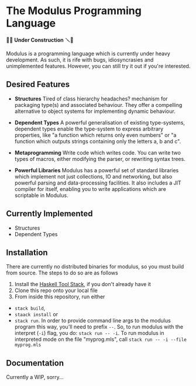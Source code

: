 # The Modulus Programming Language

🚧🔨 **Under Construction**  🪛🚧

Modulus is a programming language which is currently under heavy development. As
such, it is rife with bugs, idiosyncrasies and unimplemented features. However,
you can still try it out if you're interested.

## Desired Features
+ **Structures** Tired of class hierarchy headaches? mechanism for packaging
  type(s) and associated behaviour. They offer a compelling alternative to
  object systems for implementing dynamic behaviour.

+ **Dependent Types** A powerful generalisation of existing type-systems,
  dependent types enable the type-system to express arbitrary properties, like
  "a function which returns only even numbers" or "a function which outputs
  strings containing only the letters a, b and c".

+ **Metaprogramming** Write code which writes code. You can write
  two types of macros, either modifying the parser, or rewriting syntax trees. 

+ **Powerful Libraries** Modulus has a powerful set of standard libraries which
  implement not just collections, IO and networking, but also powerful parsing
  and data-processing facilities. It also includes a JIT compiler for itself,
  enabling you to write applications which are scriptable in Modulus.

<!-- + The **Interative Enviroment** is not a feature of the language itself, but of -->
<!--   this particular implementation. Break the compile-test-rewrite cycle by -->
<!--   swapping function definitions, watch variable values, and more - all live as -->
<!--   your code is running! -->

## Currently Implemented 
+ Structures
+ Dependent Types




## Installation
There are currently no distributed binaries for modulus, so you must build from
source. The steps to do so are as follows

1. Install the [Haskell Tool Stack](https://docs.haskellstack.org/en/stable/),
   if you don't already have it
2. Clone this repo onto your local file
3. From inside this repository, run either
  + `stack build`,
  + `staack install` or
  + `stack run`. In order to provide command line args to the modulus program
    this way, you'll need to prefix `--`. So, to run modulus with the interpret
    (`-i`) flag, you do: `stack run -- -i`. To run modulus in interpreted mode
    on the file "myprog.mls", call `stack run -- -i --file myprog.mls`
    
## Documentation
Currently a WIP, sorry...


